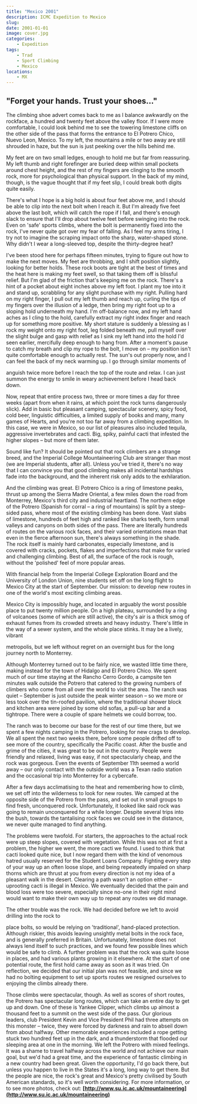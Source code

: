 ```yaml
---
title: "Mexico 2001"
description: ICMC Expedition to Mexico
slug: 
date: 2001-01-01
image: cover.jpg
categories:
    - Expedition
tags:
    - Trad
    - Sport Climbing
    - Mexico
locations:
    - MX
---
```


## "Forget your hands. Trust your shoes..."

The climbing shoe advert comes back to me as I balance awkwardly on the rockface, a hundred and
twenty feet above the valley floor. If I were more comfortable, I could look behind me to see the
towering limestone cliffs on the other side of the pass that forms the entrance to El Potrero Chico,
Nuevo Leon, Mexico. To my left, the mountains a mile or two away are still shrouded in haze, but
the sun is just peeking over the hills behind me.

My feet are on two small ledges, enough to hold me but far from reassuring. My left thumb and
right forefinger are buried deep within small pockets around chest height, and the rest of my fingers
are clinging to the smooth rock, more for psychological than physical support. In the back of my
mind, though, is the vague thought that if my feet slip, I could break both digits quite easily.

There's what I hope is a big hold is about four feet above me, and I should be able to clip into the
next bolt when I reach it. But I'm already five feet above the last bolt, which will catch the rope if I
fall, and there's enough slack to ensure that I'll drop about twelve feet before swinging into the rock.
Even on 'safe' sports climbs, where the bolt is permanently fixed into the rock, I've never quite got
over my fear of falling. As I feel my arms tiring, I try not to imagine the scraping impact onto the
sharp, water-shaped stone. Why didn't I wear a long-sleeved top, despite the thirty-degree heat?

I've been stood here for perhaps fifteen minutes, trying to figure out how to make the next moves.
My feet are throbbing, and I shift position slightly, looking for better holds. These rock boots are
tight at the best of times and the heat here is making my feet swell, so that taking them off is blissful
relief. But I'm glad of the friction that's keeping me on the rock. There's a hint of a pocket about
eight inches above my left foot. I plant my toe into it and stand up, scrabbling for any slight
purchase with my right. Pulling hard on my right finger, I pull out my left thumb and reach up,
curling the tips of my fingers over the illusion of a ledge, then bring my right foot up to a sloping
hold underneath my hand. I'm off-balance now, and my left hand aches as I cling to the hold,
carefully extract my right index finger and reach up for something more positive. My short stature
is suddenly a blessing as I rock my weight onto my right foot, leg folded beneath me, pull myself
over the slight bulge and gasp with relief as I sink my left hand into the hold I'd seen earlier,
mercifully deep enough to hang from. After a moment's pause to catch my breath and clip my rope
to the bolt, I move on – my position isn't quite comfortable enough to actually rest. The sun's out
properly now, and I can feel the back of my neck warming up. I go through similar moments of


anguish twice more before I reach the top of the route and relax. I can just summon the energy to
smile in weary achievement before I head back down.

Now, repeat that entire process two, three or more times a day for three weeks (apart from when it
rains, at which point the rock turns dangerously slick). Add in basic but pleasant camping,
spectacular scenery, spicy food, cold beer, linguistic difficulties, a limited supply of books and
many, many games of Hearts, and you're not too far away from a climbing expedition. In this case,
we were in Mexico, so our list of pleasures also included tequila, aggressive invertebrates and cacti.
Big, spiky, painful cacti that infested the higher slopes – but more of them later.

Sound like fun? It should be pointed out that rock climbers are a strange breed, and the Imperial
College Mountaineering Club are stranger than most (we are Imperial students, after all). Unless
you've tried it, there's no way that I can convince you that good climbing makes all incidental
hardships fade into the background, and the inherent risk only adds to the exhilaration.

And the climbing was great. El Potrero Chico is a ring of limestone peaks, thrust up among the
Sierra Madre Oriental, a few miles down the road from Monterrey, Mexico's third city and
industrial heartland. The northern edge of the Potrero (Spanish for corral – a ring of mountains) is
split by a steep-sided pass, where most of the existing climbing has been done. Vast slabs of
limestone, hundreds of feet high and ranked like sharks teeth, form small valleys and canyons on
both sides of the pass.
There are literally hundreds of routes on the various rock faces, and their varied orientations mean
that even in the fierce afternoon sun, there's always something in the shade. The rock itself is
mainly hard carbonates, especially limestone, and is covered with cracks, pockets, flakes and
imperfections that make for varied and challenging climbing. Best of all, the surface of the rock is
rough, without the 'polished' feel of more popular areas.

With financial help from the Imperial College Exploration Board and the University of London
Union, nine students set off on the long flight to Mexico City at the start of September. Our mission:
to develop new routes in one of the world's most exciting climbing areas.

Mexico City is impossibly huge, and located in arguably the worst possible place to put twenty
million people. On a high plateau, surrounded by a ring of volcanoes (some of which are still
active), the city's air is a thick smog of exhaust fumes from its crowded streets and heavy industry.
There's little in the way of a sewer system, and the whole place stinks. It may be a lively, vibrant


metropolis, but we left without regret on an overnight bus for the long journey north to Monterrey.

Although Monterrey turned out to be fairly nice, we wasted little time there, making instead for the
town of Hidalgo and El Potrero Chico. We spent much of our time staying at the Rancho Cerro
Gordo, a campsite ten minutes walk outside the Potrero that catered to the growing numbers of
climbers who come from all over the world to visit the area. The ranch was quiet – September is
just outside the peak winter season – so we more or less took over the tin-roofed pavilion, where the
traditional shower block and kitchen area were joined by some old sofas, a pull-up bar and a
tightrope. There were a couple of spare helmets we could borrow, too.

The ranch was to become our base for the rest of our time there, but we spent a few nights camping
in the Potrero, looking for new crags to develop. We all spent the next two weeks there, before some
people drifted off to see more of the country, specifically the Pacific coast. After the bustle and
grime of the cities, it was great to be out in the country. People were friendly and relaxed, living
was easy, if not spectacularly cheap, and the rock was gorgeous. Even the events of September 11th
seemed a world away – our only contact with the outside world was a Texan radio station and the
occasional trip into Monterrey for a cybercafe.

After a few days acclimatising to the heat and remembering how to climb, we set off into the
wilderness to look for new routes. We camped at the opposite side of the Potrero from the pass, and
set out in small groups to find fresh, unconquered rock. Unfortunately, it looked like said rock was
going to remain unconquered for a while longer. Despite several trips into the bush, towards the
tantalising rock faces we could see in the distance, we never quite managed to find anything.

The problems were twofold. For starters, the approaches to the actual rock were up steep slopes,
covered with vegetation. While this was not at first a problem, the higher we went, the more cacti
we found. I used to think that cacti looked quite nice, but I now regard them with the kind of
venomous hatred usually reserved for the Student Loans Company. Fighting every step of your way
up an often loose slope, and being repeatedly impaled on sharp thorns which are thrust at you from
every direction is not my idea of a pleasant walk in the desert. Clearing a path wasn't an option
either – uprooting cacti is illegal in Mexico. We eventually decided that the pain and blood loss
were too severe, especially since no-one in their right mind would want to make their own way up
to repeat any routes we did manage.

The other trouble was the rock. We had decided before we left to avoid drilling into the rock to


place bolts, so would be relying on 'traditional', hand-placed protection. Although riskier, this
avoids leaving unsightly metal bolts in the rock face, and is generally preferred in Britain.
Unfortunately, limestone does not always lend itself to such practices, and we found few possible
lines which would be safe to climb. A further problem was that the rock was quite loose in places,
and had various plants growing in it elsewhere. At the start of one potential route, the first hold
came away as soon as it was tried. On reflection, we decided that our initial plan was not feasible,
and since we had no bolting equipment to set up sports routes we resigned ourselves to enjoying the
climbs already there.

Those climbs were spectacular, though. As well as scores of short routes, the Potrero has
spectacular long routes, which can take an entire day to get up and down. One of these is Yankee
Clipper, which climbs up almost a thousand feet to a summit on the west side of the pass. Our
glorious leaders, club President Kevin and Vice President Phil had three attempts on this monster –
twice, they were forced by darkness and rain to abseil down from about halfway. Other memorable
experiences included a rope getting stuck two hundred feet up in the dark, and a thunderstorm that
flooded our sleeping area at one in the morning.
We left the Potrero with mixed feelings. It was a shame to travel halfway across the world and not
achieve our main goal, but we'd had a great time, and the experience of fantastic climbing in a new
country had been great. Given the opportunity, I'd go back there, but unless you happen to live in
the States it's a long, long way to get there. But the people are nice, the rock's great and Mexico's
pretty civilised by South American standards, so it's well worth considering. For more information,
or to see more photos, check out: **[http://www.su.ic.ac.uk/mountaineering](http://www.su.ic.ac.uk/mountaineering)**


